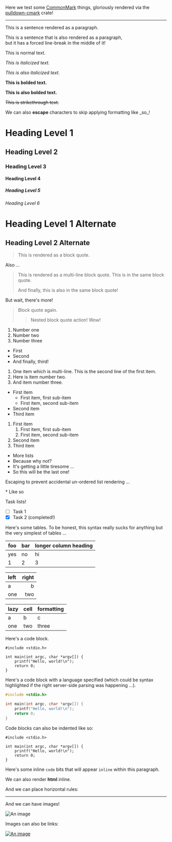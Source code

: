 Here we test some [CommonMark](https://commonmark.org/) things, gloriously rendered via the
[pulldown-cmark](https://github.com/raphlinus/pulldown-cmark) crate!

---

This is a sentence rendered as a paragraph.

This is a sentence that is also rendered as a paragraph,  
but it has a forced line-break in the middle of it!

This is normal text.

_This is italicized text._

*This is also italicized text.*

**This is bolded text.**

__This is also bolded text.__

~~This is strikethrough text.~~

We can also **escape** characters to skip applying formatting like \_so_!

# Heading Level 1
## Heading Level 2
### Heading Level 3
#### Heading Level 4
##### Heading Level 5
###### Heading Level 6

Heading Level 1 Alternate
=========================

Heading Level 2 Alternate
-------------------------

> This is rendered as a block quote.

Also ...

> This is rendered as a multi-line block quote.
> This is in the same block quote.
> 
> And finally, this is also in the same block quote!

But wait, there's more!

> Block quote again.
> > Nested block quote action! Wow!

1. Number one
2. Number two
3. Number three

- First
- Second
- And finally, third!

1. One item which is multi-line.
   This is the second line of the first item.
2. Here is item number two.
3. And item number three.

* First item
    * First item, first sub-item
    * First item, second sub-item
* Second item
* Third item

1. First item
   1. First item, first sub-item
   2. First item, second sub-item
2. Second item
3. Third item

* More lists
* Because why not?
* It's getting a little tiresome ...
* So this will be the last one!

Escaping to prevent accidental un-ordered list rendering ...

\* Like so 

Task lists!

- [ ] Task 1
- [x] Task 2 (completed!)

Here's some tables. To be honest, this syntax really sucks for anything but the very simplest of tables ...

| foo | bar | longer column heading |
|-----|-----|-----------------------|
| yes | no  | hi                    |
| 1   | 2   | 3                     |

| left | right |
|:-----|------:|
| a    | b     |
| one  | two   |

| lazy | cell | formatting |
|------|------|------------|
| a | b | c |
| one | two | three |

Here's a code block.

```
#include <stdio.h>

int main(int argc, char *argv[]) {
    printf("Hello, world!\n");
    return 0;
}
```

Here's a code block with a language specified (which could be syntax highlighted if the right server-side parsing
was happening ...).

```c
#include <stdio.h>

int main(int argc, char *argv[]) {
    printf("Hello, world!\n");
    return 0;
}
```

Code blocks can also be indented like so:

    #include <stdio.h>
    
    int main(int argc, char *argv[]) {
        printf("Hello, world!\n");
        return 0;
    }


Here's some inline `code` bits that will appear `inline` within this paragraph.

<div class="foobar">
We can also render <strong>html</strong> inline.
</div>

And we can place horizontal rules:

---

And we can have images!

![An image](/images/coffee_and_donuts.jpg)

Images can also be links:

[![An image](/images/coffee_and_donuts.jpg)](/images/coffee_and_donuts.jpg)

